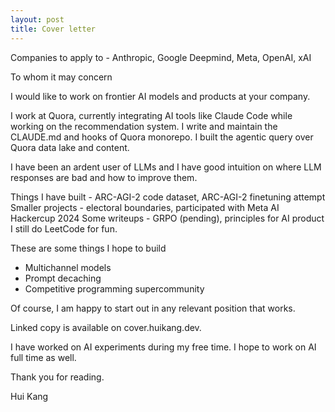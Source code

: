 ```yaml
---
layout: post
title: Cover letter
---
```

Companies to apply to - Anthropic, Google Deepmind, Meta, OpenAI, xAI



To whom it may concern

I would like to work on frontier AI models and products at your company.

I work at Quora, currently integrating AI tools like Claude Code while working on the recommendation system. I write and maintain the CLAUDE.md and hooks of Quora monorepo. I built the agentic query over Quora data lake and content.

I have been an ardent user of LLMs and I have good intuition on where LLM responses are bad and how to improve them.

Things I have built - ARC-AGI-2 code dataset, ARC-AGI-2 finetuning attempt
Smaller projects - electoral boundaries, participated with Meta AI Hackercup 2024
Some writeups - GRPO (pending), principles for AI product
I still do LeetCode for fun.

These are some things I hope to build
- Multichannel models
- Prompt decaching
- Competitive programming supercommunity

Of course, I am happy to start out in any relevant position that works.

Linked copy is available on cover.huikang.dev.

I have worked on AI experiments during my free time. I hope to work on AI full time as well.

Thank you for reading.

Hui Kang


